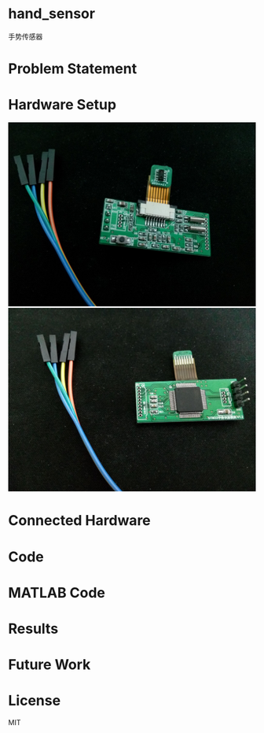 # hand_sensor
手势传感器


# Problem Statement


# Hardware Setup
![image](https://raw.githubusercontent.com/ouluz/hand_sensor/master/doc/p1.png) 
![image](https://raw.githubusercontent.com/ouluz/hand_sensor/master/doc/p2.png) 

# Connected Hardware



# Code

# MATLAB Code

# Results



# Future Work



# License
MIT  
